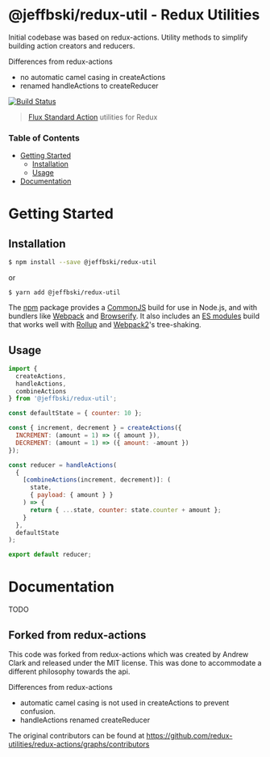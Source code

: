 # @jeffbski/redux-util - Redux Utilities

Initial codebase was based on redux-actions. Utility methods to simplify building action creators and reducers.

Differences from redux-actions

- no automatic camel casing in createActions
- renamed handleActions to createReducer

[![Build Status](https://travis-ci.org/jeffbski/redux-util.svg?branch=master)](https://travis-ci.org/jeffbski/redux-util)

> [Flux Standard Action](https://github.com/acdlite/flux-standard-action) utilities for Redux

### Table of Contents

- [Getting Started](#getting-started)
  - [Installation](#installation)
  - [Usage](#usage)
- [Documentation](#documentation)

# Getting Started

## Installation

```bash
$ npm install --save @jeffbski/redux-util
```

or

```
$ yarn add @jeffbski/redux-util
```

The [npm](https://www.npmjs.com) package provides a [CommonJS](http://webpack.github.io/docs/commonjs.html) build for use in Node.js, and with bundlers like [Webpack](http://webpack.github.io/) and [Browserify](http://browserify.org/). It also includes an [ES modules](http://jsmodules.io/) build that works well with [Rollup](http://rollupjs.org/) and [Webpack2](https://webpack.js.org)'s tree-shaking.

## Usage

```js
import {
  createActions,
  handleActions,
  combineActions
} from '@jeffbski/redux-util';

const defaultState = { counter: 10 };

const { increment, decrement } = createActions({
  INCREMENT: (amount = 1) => ({ amount }),
  DECREMENT: (amount = 1) => ({ amount: -amount })
});

const reducer = handleActions(
  {
    [combineActions(increment, decrement)]: (
      state,
      { payload: { amount } }
    ) => {
      return { ...state, counter: state.counter + amount };
    }
  },
  defaultState
);

export default reducer;
```

# Documentation

TODO

## Forked from redux-actions

This code was forked from redux-actions which was created by Andrew Clark and released under the MIT license. This was done to accommodate a different philosophy towards the api.

Differences from redux-actions

- automatic camel casing is not used in createActions to prevent confusion.
- handleActions renamed createReducer

The original contributors can be found at https://github.com/redux-utilities/redux-actions/graphs/contributors
